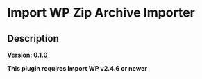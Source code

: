 # Import WP Zip Archive Importer

## Description

**Version: 0.1.0**

**This plugin requires Import WP v2.4.6 or newer**